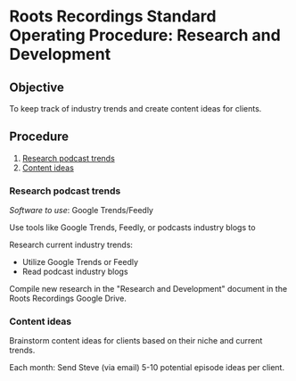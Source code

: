 # Roots Recordings Standard Operating Procedure: Research and Development

## Objective
To keep track of industry trends and create content ideas for clients.

## Procedure
1. [Research podcast trends](#research-podcast-trends)
2. [Content ideas](#content-ideas)

### Research podcast trends
_Software to use_: Google Trends/Feedly

Use tools like Google Trends, Feedly, or podcasts industry blogs to 

Research current industry trends:
- Utilize Google Trends or Feedly
- Read podcast industry blogs

Compile new research in the "Research and Development" document in the Roots Recordings Google Drive.

### Content ideas

Brainstorm content ideas for clients based on their niche and current trends.

Each month: Send Steve (via email) 5-10 potential episode ideas per client.
